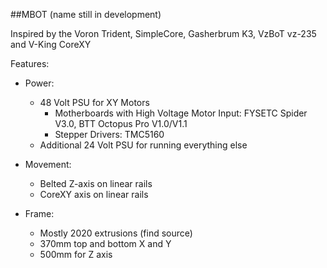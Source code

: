 ##MBOT (name still in development)

Inspired by the Voron Trident, SimpleCore, Gasherbrum K3, VzBoT vz-235 and V-King CoreXY

Features:

- Power:
  - 48 Volt PSU for XY Motors
    - Motherboards with High Voltage Motor Input: FYSETC Spider V3.0, BTT Octopus Pro V1.0/V1.1
    - Stepper Drivers: TMC5160
  - Additional 24 Volt PSU for running everything else

- Movement:
  - Belted Z-axis on linear rails
  - CoreXY axis on linear rails

- Frame: 
    - Mostly 2020 extrusions (find source)
    - 370mm top and bottom X and Y
    - 500mm for Z axis
